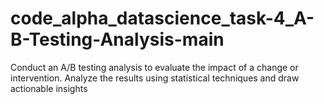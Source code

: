 # code_alpha_datascience_task-4_A-B-Testing-Analysis-main
Conduct an A/B testing analysis to evaluate the impact  of a change or intervention. Analyze the results using  statistical techniques and draw actionable insights
